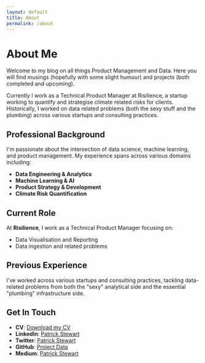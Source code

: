 ```yaml
---
layout: default
title: About
permalink: /about
---
```


# About Me

Welcome to my blog on all things Product Management and Data. Here you will find musings (hopefully with some slight humour) and projects (both completed and upcoming).

Currently I work as a Technical Product Manager at Risilience, a startup working to quantify and strategise climate related risks for clients. Historically, I worked on data related problems (both the sexy stuff and the plumbing) across various startups and consulting practices.

## Professional Background

I'm passionate about the intersection of data science, machine learning, and product management. My experience spans across various domains including:

- **Data Engineering & Analytics**
- **Machine Learning & AI**
- **Product Strategy & Development**
- **Climate Risk Quantification**

## Current Role

At **Risilience**, I work as a Technical Product Manager focusing on:
- Data Visualisation and Reporting
- Data ingestion and related problems

## Previous Experience

I've worked across various startups and consulting practices, tackling data-related problems from both the "sexy" analytical side and the essential "plumbing" infrastructure side.

## Get In Touch

- **CV**: [Download my CV](/assets/Patrick_Stewart_CV_Final.pdf)
- **LinkedIn**: [Patrick Stewart](https://www.linkedin.com/in/patrick-stewart-832bb276/)
- **Twitter**: [Patrick Stewart](https://x.com/Patrick74925271)
- **GitHub**: [Project Data](https://github.com/projectdata)  <!-- Updated if you have this GitHub account -->
- **Medium**: [Patrick Stewart](https://medium.com/@patrick.stewart)

